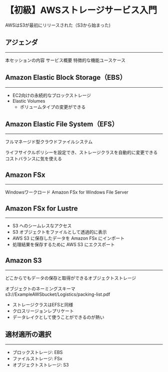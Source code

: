 

# 【初級】AWSストレージサービス入門

AWSはS3が最初にリリースされた（S3から始まった)

## アジェンダ
---
本セッションの内容
サービス概要
特徴的な機能ユースケース


## Amazon Elastic Block Storage（EBS）
---

* EC2向けの永続的なブロックストレージ
* Elastic Volumes
    * ボリュームタイプの変更ができる


## Amazon Elastic File System（EFS）
---

フルマネージド型クラウドファイルシステム

ライフサイクルポリシーを設定でき、ストレージクラスを自動的に変更できる
コストバランスに気を使える


## Amazon FSx
---

Windowsワークロード
Amazon FSx for Windows File Server


## Amazon FSx for Lustre
---

* S3 へのシームレスなアクセス
* S3 オブジェクトをファイルとして透過的に表示
* AWS S3 に保存したデータを Amazon FSx にインポート
* 処理結果を保存するために AWS S3 にエクスポート


## Amazon S3
---

どこからでもデータの保存と取得ができるオブジェクトストレージ

オブジェクトのネーミングスキーマ
s3://ExampleAWSbucket/Logistics/packing-list.pdf

* ストレージクラスはEFSと同様
* クロスリージョンレプリケート
* データレイクとして使うことができるのが熱い


## 適材適所の選択
---

* ブロックストレージ: EBS
* ファイルストレージ: FSx
* オブジェクトストレージ: S3


